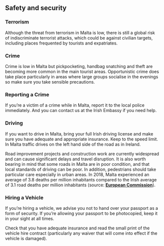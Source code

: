 ## Safety and security

### **Terrorism**

Although the threat from terrorism in Malta is low, there is still a global risk of indiscriminate terrorist attacks, which could be against civilian targets, including places frequented by tourists and expatriates.

### **Crime**

Crime is low in Malta but pickpocketing, handbag snatching and theft are becoming more common in the main tourist areas. Opportunistic crime does take place particularly in areas where large groups socialise in the evenings so make sure you take sensible precautions.

### **Reporting a Crime**

If you’re a victim of a crime while in Malta, report it to the local police immediately. And you can contact us at the Irish Embassy if you need help.

### **Driving**

If you want to drive in Malta, bring your full Irish driving license and make sure you have adequate and appropriate insurance. Keep to the speed limit. In Malta traffic drives on the left hand side of the road as in Ireland.

Road improvement projects and construction work are currently widespread and can cause significant delays and travel disruption. It is also worth bearing in mind that some roads in Malta are in poor condition, and that local standards of driving can be poor. In addition, pedestrians should take particular care especially in urban areas. In 2018, Malta experienced an average of 3.8 deaths per million inhabitants compared to the Irish average of 3.1 road deaths per million inhabitants (source: [**European Commission**](https://ec.europa.eu/transport/facts-fundings/scoreboard/compare/people/road-fatalities_en#2017)).

### **Hiring a Vehicle**

If you’re hiring a vehicle, we advise you not to hand over your passport as a form of security. If you’re allowing your passport to be photocopied, keep it in your sight at all times.

Check that you have adequate insurance and read the small print of the vehicle hire contract (particularly any waiver that will come into effect if the vehicle is damaged).